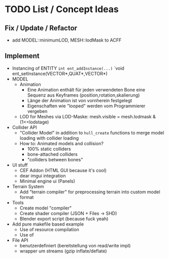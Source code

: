 # TODO List / Concept Ideas

## Fix / Update / Refactor
- add MODEL::minimumLOD, MESH::lodMask to ACFF


## Implement
- Instancing of ENTITY
	`int ent_addInstance(...)`
	`void ent_setInstance(VECTOR*,QUAT*,VECTOR*)
- MODEL
	- Animation
		- Eine Animation enthält für jeden verwendeten Bone eine
		  Sequenz aus Keyframes (position,rotation,skalierung)
		- Länge der Animation ist von vornherein festgelegt
		- Eigenschaften wie "looped" werden vom Programmierer vergeben
	- LOD for Meshes
		via LOD-Maske: mesh.visible = mesh.lodmask & (1<<lodstage)
- Collider API
	- "Collider Model" in addition to `hull_create` functions
	  to merge model loading with collider loading
	- How to: Animated models and collision?
		- 100% static colliders
		- bone-attached colliders
		- "colliders between bones"
- UI stuff
	- CEF Addon (HTML GUI because it's cool)
	- dear imgui integration
	- Minimal engine ui (Panels)
- Terrain System
	- Add "terrain compiler" for preprocessing terrain
		into custom model format
- Tools
	- Create model "compiler"
	- Create shader compiler (JSON + Files → SHD)
	- Blender export script (because fuck yeah)
- Add pure makefile based example
	- Use of resource compilation
	- Use of 
- File API
	- benutzerdefiniert (bereitstellung von read/write impl)
	- wrapper um streams (gzip inflate/deflate)
